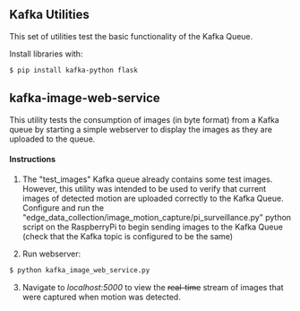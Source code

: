 ## Kafka Utilities
This set of utilities test the basic functionality of the Kafka Queue.

Install libraries with:
```sh
$ pip install kafka-python flask
```

## kafka-image-web-service
This utility tests the consumption of images (in byte format) from a Kafka queue by starting a simple webserver to display the images as they are uploaded to the queue.

#### Instructions
1. The "test_images" Kafka queue already contains some test images. However, this utility was intended to be used to verify that current images of detected motion are uploaded correctly to the Kafka Queue. Configure and run the "edge_data_collection/image_motion_capture/pi_surveillance.py" python script on the RaspberryPi to begin sending images to the Kafka Queue (check that the Kafka topic is configured to be the same)

2. Run webserver:

```sh
$ python kafka_image_web_service.py
```

3. Navigate to *localhost:5000* to view the ~~real-time~~ stream of images that were captured when motion was detected.

